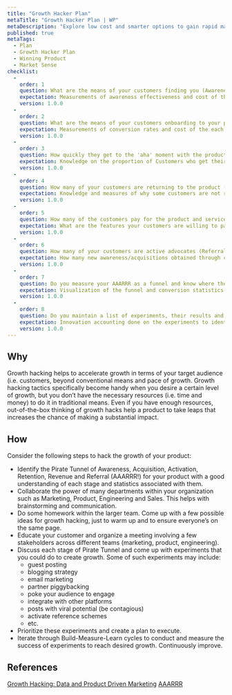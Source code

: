 ```yaml
---
title: "Growth Hacker Plan"
metaTitle: "Growth Hacker Plan | WP"
metaDescription: "Explore low cost and smarter options to gain rapid market reach in a short time for growth through referrals and up-sales."
published: true
metaTags:
  - Plan
  - Growth Hacker Plan
  - Winning Product
  - Market Sense
checklist: 
  -
    order: 1
    question: What are the means of your customers finding you (Awareness)?
    expectation: Measurements of awareness effectiveness and cost of the each method.
    version: 1.0.0
  -
    order: 2
    question: What are the means of your customers onboarding to your product (Acquisition)?
    expectation: Measurements of conversion rates and cost of the each method.
    version: 1.0.0
  -
    order: 3
    question: How quickly they get to the 'aha' moment with the product (Activation)?
    expectation: Knowledge on the proportion of Customers who get their first win (value) through the product and time/effort taken to get there.
    version: 1.0.0
  -
    order: 4
    question: How many of your customers are returning to the product (Retention)?
    expectation: Knowledge and measures of why some customers are not returning. How frequently the returning customers use the product. What are the features making the customers to return?
    version: 1.0.0
  -
    order: 5
    question: How many of the customers pay for the product and services (Revenue)?
    expectation: What are the features your customers are willing to pay. How to increase the revenue per customer?
    version: 1.0.0
  -
    order: 6
    question: How many of your customers are active advocates (Referral)?
    expectation: How many new awareness/acquisitions obtained through customer referrals? How can we improve that?
    version: 1.0.0
  -
    order: 7
    question: Do you measure your AAARRR as a funnel and know where the bottlenecks are?
    expectation: Visualization of the funnel and conversion statistics at each funnel stage.
    version: 1.0.0
  -
    order: 8
    question: Do you maintain a list of experiments, their results and what tactics bring the most impact on your target market?
    expectation: Innovation accounting done on the experiments to identify the most effective growth hacking tactics for your business.
    version: 1.0.0
---
```


## Why

Growth hacking helps to accelerate growth in terms of your target audience (i.e. customers, beyond conventional means and pace of growth. Growth hacking tactics specifically become handy when you desire a certain level of growth, but you don’t have the necessary resources (i.e. time and money) to do it in traditional means. Even if you have enough resources, out-of-the-box thinking of growth hacks help a product to take leaps that increases the chance of making a substantial impact.

## How

Consider the following steps to hack the growth of your product:

- Identify the Pirate Tunnel of Awareness, Acquisition, Activation, Retention, Revenue and Referral (AAARRR!) for your product with a good understanding of each stage and statistics associated with them.
- Collaborate the power of many departments within your organization such as Marketing, Product, Engineering and Sales. This helps with brainstorming and communication.
- Do some homework within the larger team. Come up with a few possible ideas for growth hacking, just to warm up and to ensure everyone’s on the same page.
- Educate your customer and organize a meeting involving a few stakeholders across different teams (marketing, product, engineering).
- Discuss each stage of Pirate Tunnel and come up with experiments that you could do to create growth. Some of such experiments may include:
  - guest posting
  - blogging strategy
  - email marketing
  - partner piggybacking
  - poke your audience to engage
  - integrate with other platforms
  - posts with viral potential (be contagious)
  - activate reference schemes
  - etc.
- Prioritize these experiments and create a plan to execute.
- Iterate through Build-Measure-Learn cycles to conduct and measure the success of experiments to reach desired growth. Continuously improve.

## References

[Growth Hacking: Data and Product Driven Marketing](https://www.youtube.com/watch?v=ajccEoAhfmc)
[AAARRR](https://growwithward.com/aaarrr-pirate-funnel/)
